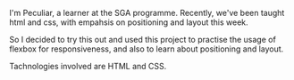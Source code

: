 I'm Peculiar, a learner at the SGA programme. Recently, we've been taught html and css, with empahsis on positioning and layout this week.

So I decided to try this out and used this project to practise the usage of flexbox for responsiveness, and also to learn about positioning and layout.

Tachnologies involved are HTML and CSS.
